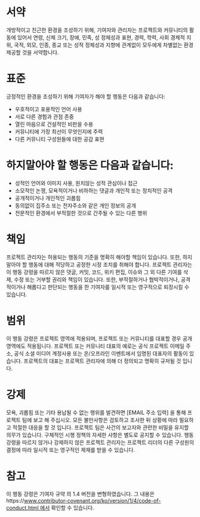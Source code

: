 # 서약

개방적이고 친근한 환경을 조성하기 위해, 기여자와 관리자는 프로젝트와 커뮤니티의 활동에 있어서 연령, 신체 크기, 장애, 민족, 성 정체성과 표현, 경력, 학력, 사회 경제적 지위, 국적, 외모, 인종, 종교 또는 성적 정체성과 지향에 관계없이 모두에게 차별없는 환경제공할 것을 서약합니다.

# 표준

긍정적인 환경을 조성하기 위해 기여자가 해야 할 행동은 다음과 같습니다:
* 우호적이고 포용적인 언어 사용
* 서로 다른 경험과 관점 존중
* 열린 마음으로 건설적인 비판을 수용
* 커뮤니티에 가장 최선이 무엇인지에 주력
* 다른 커뮤니티 구성원들에 대한 공감 표현
	
# 하지말아야 할 행동은 다음과 같습니다:
* 성적인 언어와 이미지 사용, 원치않는 성적 관심이나 접근
* 소모적인 논쟁, 모욕적이거나 비하하는 댓글과 개인적 또는 정치적인 공격
* 공개적이거나 개인적인 괴롭힘
* 동의없이 집주소 또는 전자주소와 같은 개인 정보의 공개
* 전문적인 환경에서 부적절한 것으로 간주될 수 있는 다른 행위
	
# 책임

프로젝트 관리자는 허용되는 행동의 기준을 명확히 해야할 책임이 있습니다. 또한, 하지말아야 할 행동에 대해 적당하고 공정한 시정 조치를 취해야 합니다.
프로젝트 관리자는 이 행동 강령을 따르지 않은 댓글, 커밋, 코드, 위키 편집, 이슈와 그 외 다른 기여를 삭제, 수정 또는 거부할 권리와 책임이 있습니다. 또한, 부적절하거나 협박적이거나, 공격적이거나 해롭다고 판단되는 행동을 한 기여자를 일시적 또는 영구적으로 퇴장시킬 수 있습니다.

# 범위
이 행동 강령은 프로젝트 영역에 적용되며, 프로젝트 또는 커뮤니티를 대표할 경우 공개 영역에도 적용됩니다. 프로젝트 또는 커뮤니티 대표의 예로는 공식 프로젝트 이메일 주소, 공식 소셜 미디어 계정사용 또는 온/오프라인 이벤트에서 임명된 대표자의 활동이 있습니다. 프로젝트의 대표는 프로젝트 관리자에 의해 더 정의되고 명확히 규저될 것 입니다.

# 강제

모욕, 괴롭힘 또는 기타 용납될 수 없는 행위를 발견하면 [EMAIL 주소 입력] 을 통해 프로젝트 팀에 보고 해 주십시오. 모든 불만사항은 검토하고 조사한 뒤 상황에 따라 필요하고 적절한 대응을 할 것 입니다. 프로젝트 팀은 사건의 보고자와 관련한 비밀을 유지할 의무가 있습니다. 구체적인 시행 정책의 자세한 사항은 별도로 공지할 수 있습니다.
행동 강령을 따르지 않거나 강제하지 않은 프로젝트 관리자는 프로젝트 리더의 다른 구성원의 결정에 따라 일시적 또는 영구적인 제재를 받을 수 있습니다.

# 참고

이 행동 강령은 기여자 규약 의 1.4 버전을 변형하였습니다. 그 내용은https://www.contributor-covenant.org/ko/version/1/4/code-of-conduct.html 에서 확인할 수 있습니다.
